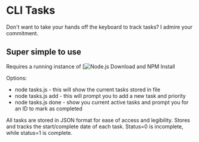 
# CLI Tasks
Don't want to take your hands off the keyboard to track tasks? I admire your commitment.

## Super simple to use
Requires a running instance of [![Node.js](https://nodejs.org/en/)
Download and NPM Install

Options:
* node tasks.js - this will show the current tasks stored in file
* node tasks.js add - this will prompt you to add a new task and priority
* node tasks.js done - show you current active tasks and prompt you for an ID to mark as completed

All tasks are stored in JSON format for ease of access and legibility.
Stores and tracks the start/complete date of each task.
Status=0 is incomplete, while status=1 is complete.
